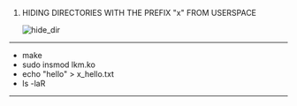1. HIDING DIRECTORIES WITH THE PREFIX "x" FROM USERSPACE

   ![hide_dir](https://github.com/user-attachments/assets/a3dfd10f-beb8-4209-8f9c-d85bf8210b3d)

---

   - make
   - sudo insmod lkm.ko
   - echo "hello" > x_hello.txt
   - ls -laR 

---
